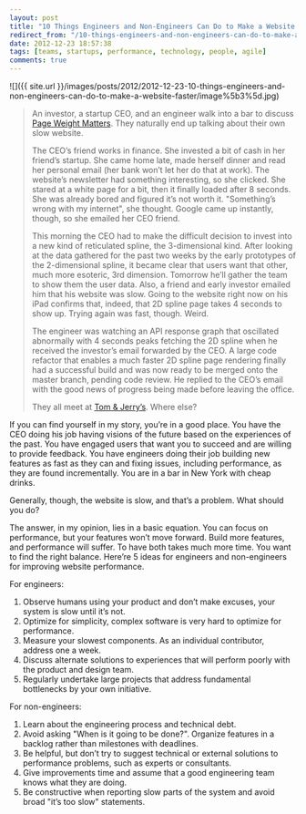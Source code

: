 ```yaml
---
layout: post
title: "10 Things Engineers and Non-Engineers Can Do to Make a Website Faster"
redirect_from: "/10-things-engineers-and-non-engineers-can-do-to-make-a-website-faster"
date: 2012-12-23 18:57:38
tags: [teams, startups, performance, technology, people, agile]
comments: true
---
```

![]({{ site.url }}/images/posts/2012/2012-12-23-10-things-engineers-and-non-engineers-can-do-to-make-a-website-faster/image%5b3%5d.jpg)

> An investor, a startup CEO, and an engineer walk into a bar to discuss [Page Weight Matters](http://blog.chriszacharias.com/page-weight-matters). They naturally end up talking about their own slow website.
>
> The CEO’s friend works in finance. She invested a bit of cash in her friend’s startup. She came home late, made herself dinner and read her personal email (her bank won’t let her do that at work). The website’s newsletter had something interesting, so she clicked. She stared at a white page for a bit, then it finally loaded after 8 seconds. She was already bored and figured it’s not worth it. "Something’s wrong with my internet", she thought. Google came up instantly, though, so she emailed her CEO friend.
>
> This morning the CEO had to make the difficult decision to invest into a new kind of reticulated spline, the 3-dimensional kind. After looking at the data gathered for the past two weeks by the early prototypes of the 2-dimensional spline, it became clear that users want that other, much more esoteric, 3rd dimension. Tomorrow he’ll gather the team to show them the user data. Also, a friend and early investor emailed him that his website was slow. Going to the website right now on his iPad confirms that, indeed, that 2D spline page takes 4 seconds to show up. Trying again was fast, though. Weird.
>
> The engineer was watching an API response graph that oscillated abnormally with 4 seconds peaks fetching the 2D spline when he received the investor’s email forwarded by the CEO. A large code refactor that enables a much faster 2D spline page rendering finally had a successful build and was now ready to be merged onto the master branch, pending code review. He replied to the CEO’s email with the good news of progress being made before leaving the office.
>
> They all meet at [Tom & Jerry’s](http://www.yelp.com/biz/tom-and-jerrys-new-york). Where else?

If you can find yourself in my story, you’re in a good place. You have the CEO doing his job having visions of the future based on the experiences of the past. You have engaged users that want you to succeed and are willing to provide feedback. You have engineers doing their job building new features as fast as they can and fixing issues, including performance, as they are found incrementally. You are in a bar in New York with cheap drinks.

Generally, though, the website is slow, and that’s a problem. What should you do?

The answer, in my opinion, lies in a basic equation. You can focus on performance, but your features won’t move forward. Build more features, and performance will suffer. To have both takes much more time. You want to find the right balance. Here’re 5 ideas for engineers and non-engineers for improving website performance.

For engineers:

1. Observe humans using your product and don’t make excuses, your system is slow until it’s not.
2. Optimize for simplicity, complex software is very hard to optimize for performance.
3. Measure your slowest components. As an individual contributor, address one a week.
4. Discuss alternate solutions to experiences that will perform poorly with the product and design team.
5. Regularly undertake large projects that address fundamental bottlenecks by your own initiative.

For non-engineers:

1. Learn about the engineering process and technical debt.
2. Avoid asking "When is it going to be done?". Organize features in a backlog rather than milestones with deadlines.
3. Be helpful, but don’t try to suggest technical or external solutions to performance problems, such as experts or consultants.
4. Give improvements time and assume that a good engineering team knows what they are doing.
5. Be constructive when reporting slow parts of the system and avoid broad "it’s too slow" statements.

